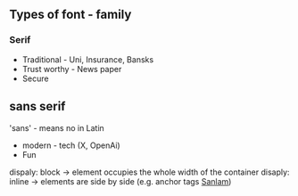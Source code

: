 ## Types of font - family

### Serif

- Traditional - Uni, Insurance, Bansks
- Trust worthy - News paper
- Secure

## sans serif

'sans' - means no in Latin

- modern - tech (X, OpenAi)
- Fun

dispaly: block -> element occupies the whole width of the container
disaply: inline -> elements are side by side (e.g. anchor tags <a href=''> Sanlam</a>)
